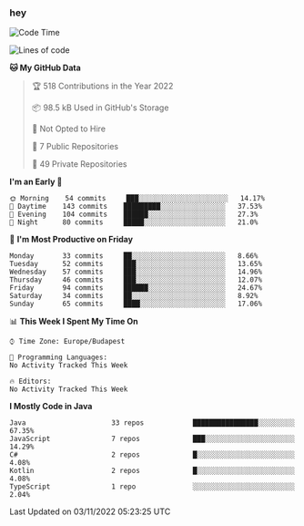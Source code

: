 ### hey

<!--START_SECTION:waka-->
![Code Time](http://img.shields.io/badge/Code%20Time-801%20hrs%2035%20mins-blue)

![Lines of code](https://img.shields.io/badge/From%20Hello%20World%20I%27ve%20Written-479%20Thousand%20lines%20of%20code-blue)

**🐱 My GitHub Data** 

> 🏆 518 Contributions in the Year 2022
 > 
> 📦 98.5 kB Used in GitHub's Storage 
 > 
> 🚫 Not Opted to Hire
 > 
> 📜 7 Public Repositories 
 > 
> 🔑 49 Private Repositories  
 > 
**I'm an Early 🐤** 

```text
🌞 Morning    54 commits     ███░░░░░░░░░░░░░░░░░░░░░░   14.17% 
🌆 Daytime    143 commits    █████████░░░░░░░░░░░░░░░░   37.53% 
🌃 Evening    104 commits    ██████░░░░░░░░░░░░░░░░░░░   27.3% 
🌙 Night      80 commits     █████░░░░░░░░░░░░░░░░░░░░   21.0%

```
📅 **I'm Most Productive on Friday** 

```text
Monday       33 commits     ██░░░░░░░░░░░░░░░░░░░░░░░   8.66% 
Tuesday      52 commits     ███░░░░░░░░░░░░░░░░░░░░░░   13.65% 
Wednesday    57 commits     ███░░░░░░░░░░░░░░░░░░░░░░   14.96% 
Thursday     46 commits     ███░░░░░░░░░░░░░░░░░░░░░░   12.07% 
Friday       94 commits     ██████░░░░░░░░░░░░░░░░░░░   24.67% 
Saturday     34 commits     ██░░░░░░░░░░░░░░░░░░░░░░░   8.92% 
Sunday       65 commits     ████░░░░░░░░░░░░░░░░░░░░░   17.06%

```


📊 **This Week I Spent My Time On** 

```text
⌚︎ Time Zone: Europe/Budapest

💬 Programming Languages: 
No Activity Tracked This Week

🔥 Editors: 
No Activity Tracked This Week

```

**I Mostly Code in Java** 

```text
Java                     33 repos            ████████████████░░░░░░░░░   67.35% 
JavaScript               7 repos             ███░░░░░░░░░░░░░░░░░░░░░░   14.29% 
C#                       2 repos             █░░░░░░░░░░░░░░░░░░░░░░░░   4.08% 
Kotlin                   2 repos             █░░░░░░░░░░░░░░░░░░░░░░░░   4.08% 
TypeScript               1 repo              ░░░░░░░░░░░░░░░░░░░░░░░░░   2.04%

```



 Last Updated on 03/11/2022 05:23:25 UTC
<!--END_SECTION:waka-->
